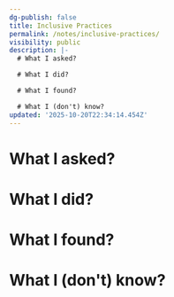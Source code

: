 ```yaml
---
dg-publish: false
title: Inclusive Practices
permalink: /notes/inclusive-practices/
visibility: public
description: |-
  # What I asked?

  # What I did?

  # What I found?

  # What I (don't) know?
updated: '2025-10-20T22:34:14.454Z'
---
```

# What I asked?

# What I did?

# What I found?

# What I (don't) know?
